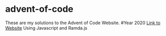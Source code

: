 # advent-of-code
These are my solutions to the Advent of Code Website.
#Year 2020 [Link to Website](https://adventofcode.com/2020)
Using Javascript and Ramda.js
